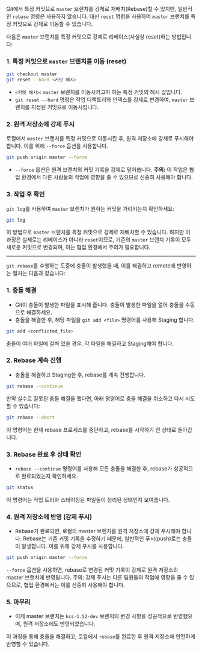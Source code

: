 Git에서 특정 커밋으로 `master` 브랜치를 강제로 재배치(Rebase)할 수 있지만, 일반적인 `rebase` 명령은 사용하지 않습니다. 대신 `reset` 명령을 사용하여 `master` 브랜치를 특정 커밋으로 강제로 이동할 수 있습니다.

다음은 `master` 브랜치를 특정 커밋으로 강제로 리베이스(사실상 reset)하는 방법입니다:

### 1. **특정 커밋으로 `master` 브랜치를 이동 (reset)**

```bash
git checkout master
git reset --hard <커밋 해시>
```

- `<커밋 해시>`: `master` 브랜치를 이동시키고자 하는 특정 커밋의 해시 값입니다.
- `git reset --hard` 명령은 작업 디렉토리와 인덱스를 강제로 변경하여, `master` 브랜치를 지정된 커밋으로 이동시킵니다.

### 2. **원격 저장소에 강제 푸시**

로컬에서 `master` 브랜치를 특정 커밋으로 이동시킨 후, 원격 저장소에 강제로 푸시해야 합니다. 이를 위해 `--force` 옵션을 사용합니다.

```bash
git push origin master --force
```

- `--force` 옵션은 원격 브랜치의 커밋 기록을 강제로 덮어씁니다. **주의:** 이 작업은 협업 환경에서 다른 사람들의 작업에 영향을 줄 수 있으므로 신중히 사용해야 합니다.

### 3. **작업 후 확인**

`git log`를 사용하여 `master` 브랜치가 원하는 커밋을 가리키는지 확인하세요:

```bash
git log
```

이 방법으로 `master` 브랜치를 특정 커밋으로 강제로 재배치할 수 있습니다. 하지만 이 과정은 실제로는 리베이스가 아니라 `reset`이므로, 기존의 `master` 브랜치 기록이 모두 새로운 커밋으로 변경되며, 이는 협업 환경에서 주의가 필요합니다.

-------------------------
`git rebase`를 수행하는 도중에 충돌이 발생했을 때, 이를 해결하고 remote에 반영하는 절차는 다음과 같습니다:

### 1. **충돌 해결**
   - Git이 충돌이 발생한 파일을 표시해 줍니다. 충돌이 발생한 파일을 열어 충돌을 수동으로 해결하세요.
   - 충돌을 해결한 후, 해당 파일을 `git add <file>` 명령어를 사용해 Staging 합니다.

   ```bash
   git add <conflicted_file>
   ```

   충돌이 여러 파일에 걸쳐 있을 경우, 각 파일을 해결하고 Staging해야 합니다.

### 2. **Rebase 계속 진행**
   - 충돌을 해결하고 Staging한 후, rebase를 계속 진행합니다.

   ```bash
   git rebase --continue
   ```

   만약 실수로 잘못된 충돌 해결을 했다면, 아래 명령어로 충돌 해결을 취소하고 다시 시도할 수 있습니다:

   ```bash
   git rebase --abort
   ```

   이 명령어는 현재 rebase 프로세스를 중단하고, rebase를 시작하기 전 상태로 돌아갑니다.

### 3. **Rebase 완료 후 상태 확인**
   - `rebase --continue` 명령어를 사용해 모든 충돌을 해결한 후, rebase가 성공적으로 완료되었는지 확인하세요.

   ```bash
   git status
   ```

   이 명령어는 작업 트리와 스테이징된 파일들이 정리된 상태인지 보여줍니다.

### 4. **원격 저장소에 반영 (강제 푸시)**
   - Rebase가 완료되면, 로컬의 master 브랜치를 원격 저장소에 강제 푸시해야 합니다. Rebase는 기존 커밋 기록을 수정하기 때문에, 일반적인 푸시(push)로는 충돌이 발생합니다. 이를 위해 강제 푸시를 사용합니다.

   ```bash
   git push origin master --force
   ```

   `--force` 옵션을 사용하면, rebase로 변경된 커밋 기록이 강제로 원격 저장소의 master 브랜치에 반영됩니다. 주의: 강제 푸시는 다른 팀원들의 작업에 영향을 줄 수 있으므로, 협업 환경에서는 이를 신중히 사용해야 합니다.

### 5. **마무리**
   - 이제 master 브랜치는 `kcs-1.52-dev` 브랜치의 변경 사항을 성공적으로 반영했으며, 원격 저장소에도 반영되었습니다. 

이 과정을 통해 충돌을 해결하고, 로컬에서 `rebase`를 완료한 후 원격 저장소에 안전하게 반영할 수 있습니다.
